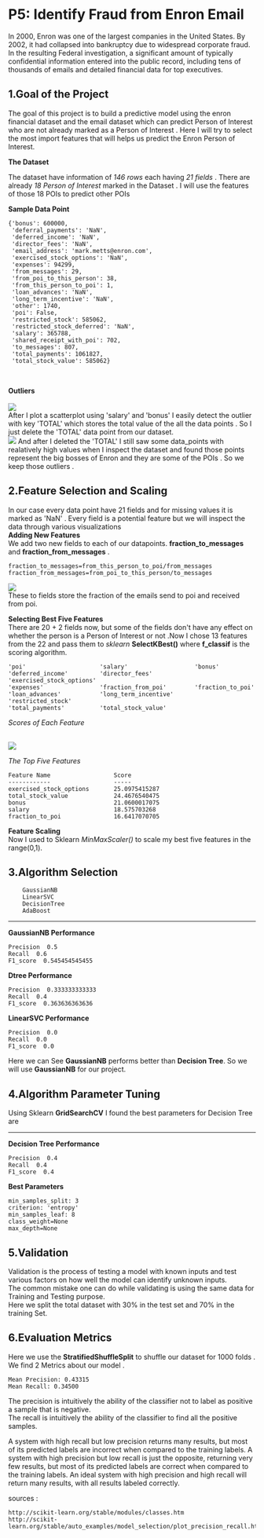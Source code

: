 
# P5: Identify Fraud from Enron Email

In 2000, Enron was one of the largest companies in the United States. By 2002, it had collapsed into bankruptcy due to widespread corporate fraud. In the resulting Federal investigation, a significant amount of typically confidential information entered into the public record, including tens of thousands of emails and detailed financial data for top executives. 

## 1.Goal of the Project 



The goal of this project is to build a predictive model using the enron financial dataset and the email dataset which can predict Person of Interest who are not already marked as a Person of Interest . Here I will try to select the most import features that will helps us predict the Enron Person of Interest. <br>
    
**The Dataset**<br>

The dataset have information of *146 rows* each having *21 fields* . There are already *18 Person of Interest* marked in the Dataset . I will use the features of those 18 POIs to predict other POIs 
<br>

**Sample Data Point**<br>

    {'bonus': 600000,
     'deferral_payments': 'NaN',
     'deferred_income': 'NaN',
     'director_fees': 'NaN',
     'email_address': 'mark.metts@enron.com',
     'exercised_stock_options': 'NaN',
     'expenses': 94299,
     'from_messages': 29,
     'from_poi_to_this_person': 38,
     'from_this_person_to_poi': 1,
     'loan_advances': 'NaN',
     'long_term_incentive': 'NaN',
     'other': 1740,
     'poi': False,
     'restricted_stock': 585062,
     'restricted_stock_deferred': 'NaN',
     'salary': 365788,
     'shared_receipt_with_poi': 702,
     'to_messages': 807,
     'total_payments': 1061827,
     'total_stock_value': 585062}
 <br>
 
**Outliers**<br>
<br>
<img src="plots/p1.png"/><br>
After I plot a scatterplot using 'salary' and 'bonus' I easily detect the outlier with key 'TOTAL' which stores the total value of the all the data points . So I just delete the 'TOTAL' data point from our dataset.<br>
<img src="plots/p2.png"/>
And after I deleted the 'TOTAL' I still saw some data_points with realatively high values when I inspect the dataset and found those points represent the big bosses of Enron and they are some of the POIs . So we keep those outliers .

## 2.Feature Selection and Scaling

In our case every data point have 21 fields and for missing values it is marked as 'NaN' . Every field is a potential feature but we will inspect the data through various visualizations <br>
**Adding New Features**<br>
We add two new fields to each of our datapoints. **fraction_to_messages** and **fraction_from_messages** .
    
    fraction_to_messages=from_this_person_to_poi/from_messages
    fraction_from_messages=from_poi_to_this_person/to_messages
    
 <img src="plots/p3.png"/><br>
These to fields store the fraction of the emails send to poi and received from poi.<br>

**Selecting Best Five Features**<br>
There are 20 + 2 fields now, but some of the fields don't have any effect on whether the person is a Person of Interest or not .Now I chose 13 features from the 22 and pass them to *sklearn* **SelectKBest()** where **f_classif** is the scoring algorithm.<br>

    'poi'                     'salary'                   'bonus'        
    'deferred_income'         'director_fees'            'exercised_stock_options'  
    'expenses'                'fraction_from_poi'        'fraction_to_poi'
    'loan_advances'           'long_term_incentive'      'restricted_stock'
    'total_payments'          'total_stock_value'

*Scores of Each Feature*<br>

<br> <img src="plots/p4.png"/><br>


*The Top Five Features*

    Feature Name                  Score
    ------------                  -----
    exercised_stock_options       25.0975415287
    total_stock_value             24.4676540475
    bonus                         21.0600017075
    salary                        18.575703268
    fraction_to_poi               16.6417070705
    
    
**Feature Scaling**<br>
Now I used to Sklearn *MinMaxScaler()* to scale my best five features in the range(0,1).


## 3.Algorithm Selection

        GaussianNB
        LinearSVC
        DecisionTree
        AdaBoost

****

 **GaussianNB Performance**

    Precision  0.5
    Recall  0.6
    F1_score  0.545454545455

**Dtree Performance**

    Precision  0.333333333333
    Recall  0.4
    F1_score  0.363636363636
    
**LinearSVC Performance**

    Precision  0.0
    Recall  0.0
    F1_score  0.0
    
    
Here we can See **GaussianNB** performs better than **Decision Tree**. So we will use **GaussianNB** for our project. 

 ##  4.Algorithm Parameter Tuning

Using Sklearn **GridSearchCV** I found the best parameters for Decision Tree are
****

**Decision Tree Performance**

    Precision  0.4
    Recall  0.4
    F1_score  0.4

    
**Best Parameters**

    min_samples_split: 3
    criterion: 'entropy'
    min_samples_leaf: 8
    class_weight=None
    max_depth=None
    

## 5.Validation
Validation is the process of testing a model with known inputs and test various factors on how well the model can identify unknown inputs.<br>
The common mistake one can do while validating is using the same data for Training and Testing purpose.<br>
Here we split the total dataset with 30% in the test set and 70% in the training Set.

## 6.Evaluation Metrics

Here we use the  **StratifiedShuffleSplit** to shuffle our dataset for 1000 folds . We find 2 Metrics about our model . <br>

    Mean Precision: 0.43315	
    Mean Recall: 0.34500
    
The precision is intuitively the ability of the classifier not to label as positive a sample that is negative.<br>
The recall is intuitively the ability of the classifier to find all the positive samples.<br>

A system with high recall but low precision returns many results, but most of its predicted labels are incorrect when compared to the training labels. A system with high precision but low recall is just the opposite, returning very few results, but most of its predicted labels are correct when compared to the training labels. An ideal system with high precision and high recall will return many results, with all results labeled correctly.


sources :

    http://scikit-learn.org/stable/modules/classes.htm
    http://scikit-learn.org/stable/auto_examples/model_selection/plot_precision_recall.html


```python

```
